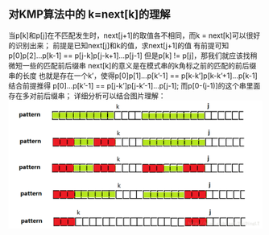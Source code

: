 ## 对KMP算法中的 k=next[k]的理解

当p[k]和p[j]在不匹配发生时，next[j+1]的取值各不相同，而k = next[k]可以很好的识别出来；
前提是已知next[j]和k的值，求next[j+1]的值
有前提可知 p[0]p[2]…p[k-1] == p[j-k]p[j-k+1]…p[j-1]
但是p[k] != p[j]，那我们就应该找稍微短一些的匹配前后缀串
next[k]的意义是在模式串的k角标之前的匹配的前后缀串的长度
也就是存在一个k’，使得p[0]p[1]…p[k’-1] == p[k-k’]p[k-k’+1]…p[k-1]
结合前提推得 p[0]…p[k’-1] == p[j-k’]p[j-k’-1]…p[j-1];
而p[0-(j-1)]的这个串里面存在多对前后缀串；
详细分析可以结合图片理解：
![avatar](https://github.com/DashingPanda/DataStructure_Algorithm/blob/main/KMP/images/KMP1.png)
